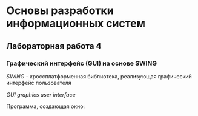 # Основы разработки информационных систем
## Лабораторная работа 4
### Графический интерфейс (GUI) на основе SWING

_SWING_ - кроссплатформенная библиотека, реализующая графический интерфейс пользователя

_GUI graphics user interface_

Программа, создающая окно:


